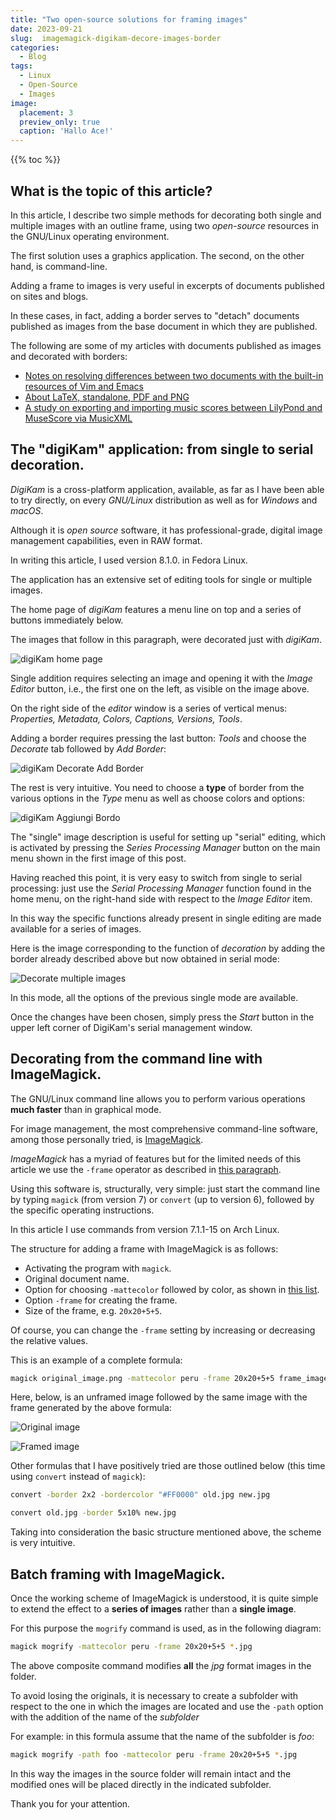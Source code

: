 ```yaml
---
title: "Two open-source solutions for framing images"
date: 2023-09-21
slug:  imagemagick-digikam-decore-images-border
categories:
  - Blog
tags:
  - Linux
  - Open-Source
  - Images
image:
  placement: 3
  preview_only: true 
  caption: 'Hallo Ace!'
---
```


{{% toc %}}


## What is the topic of this article?

In this article, I describe two simple methods for decorating both single and multiple images with an outline frame, using two *open-source* resources in the GNU/Linux operating environment.

The first solution uses a graphics application. The second, on the other hand, is command-line.

Adding a frame to images is very useful in excerpts of documents published on sites and blogs.

In these cases, in fact, adding a border serves to "detach" documents published as images from the base document in which they are published.

The following are some of my articles with documents published as images and decorated with borders:

- [Notes on resolving differences between two documents with the built-in resources of Vim and Emacs](https://francopasut.netlify.app/post/vimdiff-ediff/)
- [About LaTeX, standalone, PDF and PNG](https://francopasut.netlify.app/post/latex-standalone-pdf-png/)
- [A study on exporting and importing music scores between LilyPond and MuseScore via MusicXML](https://francopasut.netlify.app/post/lilypond_musescore_musicxml/)

## The "digiKam" application: from single to serial decoration.

*DigiKam* is a cross-platform application, available, as far as I have been able to try directly, on every *GNU/Linux* distribution as well as for *Windows* and *macOS*.

Although it is *open source* software, it has professional-grade, digital image management capabilities, even in RAW format.

In writing this article, I used version 8.1.0. in Fedora Linux.

The application has an extensive set of editing tools for single or multiple images.

The home page of *digiKam* features a menu line on top and a series of buttons immediately below.

The images that follow in this paragraph, were decorated just with *digiKam*.

![digiKam home page](digikam-screen-menu-en.png)

Single addition requires selecting an image and opening it with the *Image Editor* button, i.e., the first one on the left, as visible on the image above.

On the right side of the *editor* window is a series of vertical menus: *Properties, Metadata, Colors, Captions, Versions, Tools*.

Adding a border requires pressing the last button: *Tools* and choose the *Decorate* tab followed by *Add Border*:

![digiKam Decorate Add Border](digikam-decore-border-en.png)

The rest is very intuitive. You need to choose a **type** of border from the various options in the *Type* menu as well as choose colors and options:

![digiKam Aggiungi Bordo](digikam-add-border-en.png)

The "single" image description is useful for setting up "serial" editing, which is activated by pressing the *Series Processing Manager* button on the main menu shown in the first image of this post.



Having reached this point, it is very easy to switch from single to serial processing: just use the *Serial Processing Manager* function found in the home menu, on the right-hand side with respect to the *Image Editor* item.

In this way the specific functions already present in single editing are made available for a series of images.

Here is the image corresponding to the function of *decoration* by adding the border already described above but now obtained in serial mode:


![Decorate multiple images](digikam-batch-add-border-en.png)

In this mode, all the options of the previous single mode are available.

Once the changes have been chosen, simply press the *Start* button in the upper left corner of DigiKam's serial management window.


## Decorating from the command line with ImageMagick.

The GNU/Linux command line allows you to perform various operations **much faster** than in graphical mode.

For image management, the most comprehensive command-line software, among those personally tried, is [ImageMagick](https://imagemagick.org/index.php).

*ImageMagick* has a myriad of features but for the limited needs of this article we use the `-frame` operator as described in [this paragraph](https://imagemagick.org/Usage/crop/#frame).


Using this software is, structurally, very simple: just start the command line by typing `magick` (from version 7) or `convert` (up to version 6), followed by the specific operating instructions.

In this article I use commands from version 7.1.1-15 on Arch Linux.

The structure for adding a frame with ImageMagick is as follows:

- Activating the program with `magick`.
- Original document name.
- Option for choosing `-mattecolor` followed by color, as shown in [this list](https://imagemagick.org/script/color.php#color_names).
- Option `-frame` for creating the frame.
- Size of the frame, e.g. `20x20+5+5`.

Of course, you can change the `-frame` setting by increasing or decreasing the relative values.

This is an example of a complete formula: 

```bash
magick original_image.png -mattecolor peru -frame 20x20+5+5 frame_image.png
```


Here, below, is an unframed image followed by the same image with the frame generated by the above formula:

![Original image](ace1_800x600.png)

![Framed image](ace1_framed_800x600.png)

Other formulas that I have positively tried are those outlined below (this time using `convert` instead of `magick`):

```bash
convert -border 2x2 -bordercolor "#FF0000" old.jpg new.jpg
```
```bash
convert old.jpg -border 5x10% new.jpg
```
Taking into consideration the basic structure mentioned above, the scheme is very intuitive.


## Batch framing with ImageMagick.


Once the working scheme of ImageMagick is understood, it is quite simple to extend the effect to a **series of images** rather than a **single image**.

For this purpose the `mogrify` command is used, as in the following diagram:

```bash
magick mogrify -mattecolor peru -frame 20x20+5+5 *.jpg
```

The above composite command modifies **all** the *jpg* format images in the folder.

To avoid losing the originals, it is necessary to create a subfolder with respect to the one in which the images are located and use the `-path` option with the addition of the name of the *subfolder*

For example: in this formula assume that the name of the subfolder is *foo*:

```bash
magick mogrify -path foo -mattecolor peru -frame 20x20+5+5 *.jpg
```
In this way the images in the source folder will remain intact and the modified ones will be placed directly in the indicated subfolder.

Thank you for your attention.

